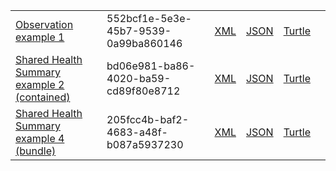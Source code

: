 <table class="list" width="100%">
            <tr>
                <td><a href="Observation-552bcf1e-5e3e-45b7-9539-0a99ba860146.html">Observation example 1</a></td>
                <td>552bcf1e-5e3e-45b7-9539-0a99ba860146</td>
                <td><a href="Observation-552bcf1e-5e3e-45b7-9539-0a99ba860146.xml.html">XML</a></td>
                <td><a href="Observation-552bcf1e-5e3e-45b7-9539-0a99ba860146.json.html">JSON</a></td>
                <td><a href="Observation-552bcf1e-5e3e-45b7-9539-0a99ba860146.ttl.html">Turtle</a></td>
                <td></td>
            </tr>
            <tr>
                <td><a href="Composition-bd06e981-ba86-4020-ba59-cd89f80e8712.html">Shared Health Summary example 2 (contained)</a></td>
                <td>bd06e981-ba86-4020-ba59-cd89f80e8712</td>
                <td><a href="Composition-bd06e981-ba86-4020-ba59-cd89f80e8712.xml.html">XML</a></td>
                <td><a href="Composition-bd06e981-ba86-4020-ba59-cd89f80e8712.json.html">JSON</a></td>
                <td><a href="Composition-bd06e981-ba86-4020-ba59-cd89f80e8712.ttl.html">Turtle</a></td>
                <td></td>
            </tr>
            <tr>
                <td><a href="Bundle-205fcc4b-baf2-4683-a48f-b087a5937230.html">Shared Health Summary example 4 (bundle)</a></td>
                <td>205fcc4b-baf2-4683-a48f-b087a5937230</td>
                <td><a href="Bundle-205fcc4b-baf2-4683-a48f-b087a5937230.xml.html">XML</a></td>
                <td><a href="Bundle-205fcc4b-baf2-4683-a48f-b087a5937230.json.html">JSON</a></td>
                <td><a href="Bundle-205fcc4b-baf2-4683-a48f-b087a5937230.ttl.html">Turtle</a></td>
                <td></td>
            </tr>
 </table>